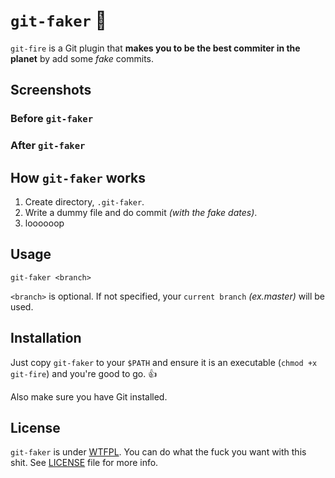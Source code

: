 # `git-faker` :facepunch:

`git-fire` is a Git plugin that **makes you to be the best commiter in the planet** by add some _fake_ commits.

## Screenshots
### Before `git-faker`
### After `git-faker`

## How `git-faker` works

1. Create directory, `.git-faker`.
2. Write a dummy file and do commit _(with the fake dates)_.
3. loooooop

## Usage

`git-faker <branch>`

`<branch>` is optional. If not specified, your `current branch` _(ex.master)_ will be used.

## Installation

Just copy `git-faker` to your `$PATH` and ensure it is an executable (`chmod +x git-fire`) and you're good to go. 👍

Also make sure you have Git installed.

## License

`git-faker` is under [WTFPL](http://www.wtfpl.net/). You can do what the fuck you want with this shit. See [LICENSE](LICENSE) file for more info.

